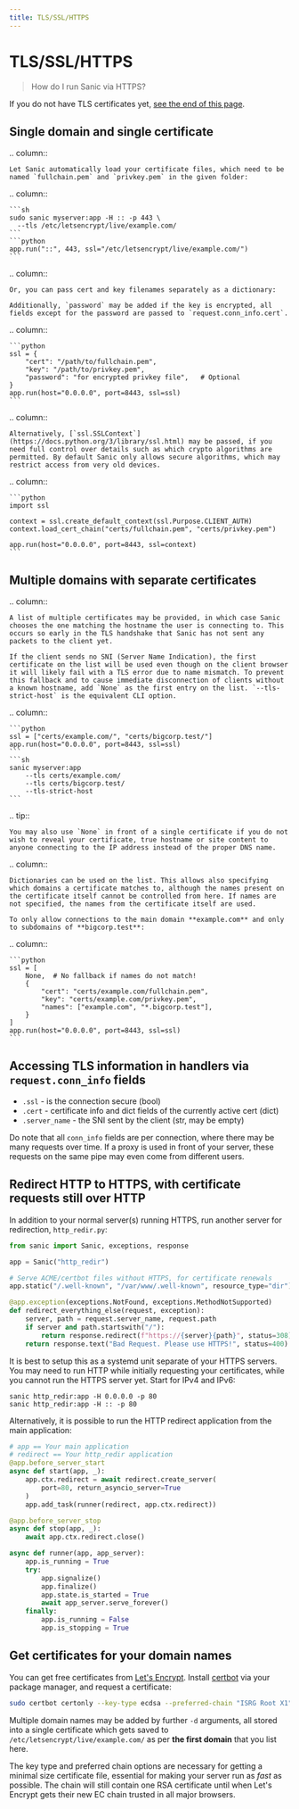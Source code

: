 ```yaml
---
title: TLS/SSL/HTTPS
---
```


# TLS/SSL/HTTPS

> How do I run Sanic via HTTPS? 

If you do not have TLS certificates yet, [see the end of this page](./tls.md#get-certificates-for-your-domain-names).

## Single domain and single certificate

.. column::

    Let Sanic automatically load your certificate files, which need to be named `fullchain.pem` and `privkey.pem` in the given folder:

.. column::

    ```sh
    sudo sanic myserver:app -H :: -p 443 \
      --tls /etc/letsencrypt/live/example.com/
    ```
    ```python
    app.run("::", 443, ssl="/etc/letsencrypt/live/example.com/")
    ```


.. column::

    Or, you can pass cert and key filenames separately as a dictionary:

    Additionally, `password` may be added if the key is encrypted, all fields except for the password are passed to `request.conn_info.cert`.

.. column::

    ```python
    ssl = {
        "cert": "/path/to/fullchain.pem",
        "key": "/path/to/privkey.pem",
        "password": "for encrypted privkey file",   # Optional
    }
    app.run(host="0.0.0.0", port=8443, ssl=ssl)
    ```


.. column::

    Alternatively, [`ssl.SSLContext`](https://docs.python.org/3/library/ssl.html) may be passed, if you need full control over details such as which crypto algorithms are permitted. By default Sanic only allows secure algorithms, which may restrict access from very old devices.

.. column::

    ```python
    import ssl

    context = ssl.create_default_context(ssl.Purpose.CLIENT_AUTH)
    context.load_cert_chain("certs/fullchain.pem", "certs/privkey.pem")

    app.run(host="0.0.0.0", port=8443, ssl=context)
    ```


## Multiple domains with separate certificates

.. column::

    A list of multiple certificates may be provided, in which case Sanic chooses the one matching the hostname the user is connecting to. This occurs so early in the TLS handshake that Sanic has not sent any packets to the client yet.

    If the client sends no SNI (Server Name Indication), the first certificate on the list will be used even though on the client browser it will likely fail with a TLS error due to name mismatch. To prevent this fallback and to cause immediate disconnection of clients without a known hostname, add `None` as the first entry on the list. `--tls-strict-host` is the equivalent CLI option.

.. column::

    ```python
    ssl = ["certs/example.com/", "certs/bigcorp.test/"]
    app.run(host="0.0.0.0", port=8443, ssl=ssl)
    ```
    ```sh
    sanic myserver:app
        --tls certs/example.com/
        --tls certs/bigcorp.test/
        --tls-strict-host
    ```

.. tip:: 

    You may also use `None` in front of a single certificate if you do not wish to reveal your certificate, true hostname or site content to anyone connecting to the IP address instead of the proper DNS name.

.. column::

    Dictionaries can be used on the list. This allows also specifying which domains a certificate matches to, although the names present on the certificate itself cannot be controlled from here. If names are not specified, the names from the certificate itself are used.

    To only allow connections to the main domain **example.com** and only to subdomains of **bigcorp.test**:

.. column::

    ```python
    ssl = [
        None,  # No fallback if names do not match!
        {
            "cert": "certs/example.com/fullchain.pem",
            "key": "certs/example.com/privkey.pem",
            "names": ["example.com", "*.bigcorp.test"],
        }
    ]
    app.run(host="0.0.0.0", port=8443, ssl=ssl)
    ```

## Accessing TLS information in handlers via `request.conn_info` fields

* `.ssl` - is the connection secure (bool)
* `.cert` - certificate info and dict fields of the currently active cert (dict)
* `.server_name` - the SNI sent by the client (str, may be empty)

Do note that all `conn_info` fields are per connection, where there may be many requests over time. If a proxy is used in front of your server, these requests on the same pipe may even come from different users.

## Redirect HTTP to HTTPS, with certificate requests still over HTTP

In addition to your normal server(s) running HTTPS, run another server for redirection, `http_redir.py`:

```python
from sanic import Sanic, exceptions, response

app = Sanic("http_redir")

# Serve ACME/certbot files without HTTPS, for certificate renewals
app.static("/.well-known", "/var/www/.well-known", resource_type="dir")

@app.exception(exceptions.NotFound, exceptions.MethodNotSupported)
def redirect_everything_else(request, exception):
    server, path = request.server_name, request.path
    if server and path.startswith("/"):
        return response.redirect(f"https://{server}{path}", status=308)
    return response.text("Bad Request. Please use HTTPS!", status=400)
```

It is best to setup this as a systemd unit separate of your HTTPS servers. You may need to run HTTP while initially requesting your certificates, while you cannot run the HTTPS server yet. Start for IPv4 and IPv6:

```
sanic http_redir:app -H 0.0.0.0 -p 80
sanic http_redir:app -H :: -p 80
```

Alternatively, it is possible to run the HTTP redirect application from the main application:

```python
# app == Your main application
# redirect == Your http_redir application
@app.before_server_start
async def start(app, _):
    app.ctx.redirect = await redirect.create_server(
        port=80, return_asyncio_server=True
    )
    app.add_task(runner(redirect, app.ctx.redirect))

@app.before_server_stop
async def stop(app, _):
    await app.ctx.redirect.close()

async def runner(app, app_server):
    app.is_running = True
    try:
        app.signalize()
        app.finalize()
        app.state.is_started = True
        await app_server.serve_forever()
    finally:
        app.is_running = False
        app.is_stopping = True
```

## Get certificates for your domain names

You can get free certificates from [Let's Encrypt](https://letsencrypt.org/). Install [certbot](https://certbot.eff.org/) via your package manager, and request a certificate:

```sh
sudo certbot certonly --key-type ecdsa --preferred-chain "ISRG Root X1" -d example.com -d www.example.com
```

Multiple domain names may be added by further `-d` arguments, all stored into a single certificate which gets saved to `/etc/letsencrypt/live/example.com/` as per **the first domain** that you list here.

The key type and preferred chain options are necessary for getting a minimal size certificate file, essential for making your server run as *fast* as possible. The chain will still contain one RSA certificate until when Let's Encrypt gets their new EC chain trusted in all major browsers.
